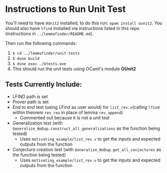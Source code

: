 # Instructions to Run Unit Test
You'll need to have `OUnit2` installed, to do this run: `opam install ounit2`. You should also have `lfind` installed via instructions listed in this repo (instructions in `../lemmafinder/README.md`).

Then run the following commands:
1. `$ cd ../lemmafinder/unit-tests`
2. `$ dune build`
3. `$ dune exec ./Utests.exe`
4. This should run the unit tests using OCaml's module **OUnit2**

## Tests Currently Include:
- LFIND path is set
- Prover path is set
- End to end test (using LFind as user would) for `list_rev.v`(calling `lfind` within theorem `rev_rev` in place of lemma `rev_append`)
  - Commented out because it is not a unit test
- Generalization test (with `Generalize_NoDup.construct_all_generalizations` as the function being tested)
  - Uses `motivating_example/list_rev.v` to get the inputs and expected outputs from the function
- Conjecture creation test (with `Generalize_NoDup.get_all_conjectures` as the function being tested)
  - Uses `motivating_example/list_rev.v` to get the inputs and expected outputs from the function
